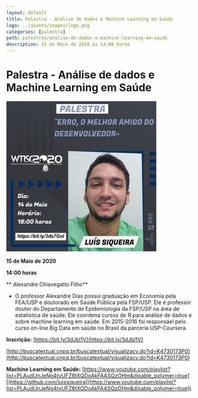 ```yaml
---
layout: default
title: Palestra - Análise de dados e Machine Learning em Saúde
logo: ../assets/images/logo.png
categories: [palestra]
path: palestras/analise-de-dados-e-machine-learning-em-saude
description: 15 de Maio de 2020 às 14:00 horas
---
```



# Palestra - Análise de dados e Machine Learning em Saúde

<img src="../assets/images/p2.jpeg" alt="palestra 1" width="400">
  
<i class="fa fa-calendar-check-o" aria-hidden="true" style="color: #159957"></i> **15 de Maio de 2020**

<i class="fa fa-clock-o" aria-hidden="true" style="color: #159957"></i> **14:00 horas**

<i class="fas fa-chalkboard-teacher"  style="color: #159957"></i> ** Alexandre Chiavegatto Filho**

  * O professor Alexandre Dias possui graduação em Economia pela FEA/USP e doutorado em Saúde Pública pela FSP/USP. Ele é professor doutor do Departamento de Epidemiologia da FSP/USP na área de estatística de saúde. Ele coordena cursos de R para análise de dados e sobre machine learning em saúde. Em 2015-2016 foi responsáel pelo curso on-line Big Data em saúde no Brasil da parceria USP-Coursera. 

<i class="fas fa-clipboard-check" style="color: #159957"></i> **Inscrição:** [https://bit.ly/3dJbl1V](https://bit.ly/3dJbl1V)

<i class="fas fa-file-alt" style="color: #159957"></i> [http://buscatextual.cnpq.br/buscatextual/visualizacv.do?id=K4730173P0](http://buscatextual.cnpq.br/buscatextual/visualizacv.do?id=K4730173P0)

<i class="fab fa-youtube" style="color: #159957"></i> **Machine Learning em Saúde:**  [https://www.youtube.com/playlist?list=PLAudUnJeNg4tvUFZ8tXQDoAkFAASQzOHm&disable_polymer=true][(https://github.com/luissiqueira](https://www.youtube.com/playlist?list=PLAudUnJeNg4tvUFZ8tXQDoAkFAASQzOHm&disable_polymer=true))

